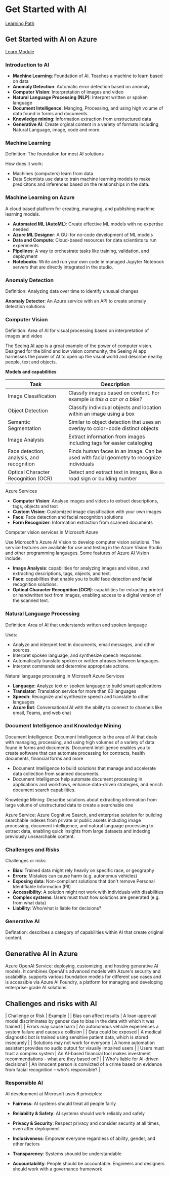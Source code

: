 # Get Started with AI

[Learning Path](https://learn.microsoft.com/training/paths/get-started-with-artificial-intelligence-on-azure/?WT.mc_id=academic-0000-alfredodeza)

## Get Started with AI on Azure

[Learn Module](https://learn.microsoft.com/training/modules/get-started-ai-fundamentals/?WT.mc_id=academic-0000-alfredodeza)

### Introduction to AI

- **Machine Learning**: Foundation of AI. Teaches a machine to learn based on data
- **Anomaly Detection**: Automatic error detection based on anomaly
- **Computer Vision**: Interpretation of images and video
- **Natural Language Processing (NLP)**: Interpret written or spoken language
- **Document Intelligence**: Manging, Processing, and using high volume of data found in forms and documents.
- **Knowledge mining**: Information extraction from unstructured data
- **Generative AI**: Create orginal content in a variety of formats including Natural Language, image, code and more.

### Machine Learning

Definition: The foundation for most AI solutions

How does it work:

- Machines (computers) learn from data
- Data Scientists use data to train machine learning models to make predicitons and inferences based on the relationships in the data.

### Machine Learning on Azure

A cloud based platform for creating, managing, and publishing machine learning models.

- **Automated ML (AutoML)**: Create effective ML models with no expertise needed
- **Azure ML Designer**: A GUI for no-code development of ML models
- **Data and Compute**: Cloud-based resources for data scientists tu run experiments
- **Pipelines**: A way to orchestrate tasks like training, validation, and deployment
- **Notebooks**: Write and run your own code in managed Jupyter Notebook servers that are directly integrated in the studio.

### Anomaly Detection

Definition: Analyzing data over time to identify unusual changes

**Anomaly Detector**: An Azure service with an API to create anomaly detection solutions

### Computer Vision

Definition: Area of AI for visual processing based on interpretation of images and video

The Seeing AI app is a great example of the power of computer vision. Designed for the blind and low vision community, the Seeing AI app harnesses the power of AI to open up the visual world and describe nearby people, text and objects.

**Models and capabilities**

| Task | Description |
| -    | -           |
| Image Classification | Classify images based on content. For example _is this a car or a bike?_ |
| Object Detection | Classify individual objects and location within an image using a box |
| Semantic Segmentation | Similar to object detection that uses an overlay to color-code distinct objects|
| Image Analysis | Extract information from images including tags for easier cataloging|
| Face detection, analysis, and recognition | Finds human faces in an image. Can be used with facial geometry to recognize individuals|
| Optical Character Recognition (OCR) | Detect and extract text in images, like a road sign or building number|

Azure Services

- **Computer Vision**: Analyse images and videos to extract descriptions, tags, objects and text
- **Custom Vision**: Customized image classification with your own images
- **Face**: Face detection and facial recognition solutions
- **Form Recognizer**: Information extraction from scanned documents

Computer vision services in Microsoft Azure

Use Microsoft's Azure AI Vision to develop computer vision solutions. The service features are available for use and testing in the Azure Vision Studio and other programming languages. Some features of Azure AI Vision include:

- **Image Analysis**: capabilities for analyzing images and video, and extracting descriptions, tags, objects, and text.
- **Face**: capabilities that enable you to build face detection and facial recognition solutions.
- **Optical Character Recognition (OCR)**: capabilities for extracting printed or handwritten text from images, enabling access to a digital version of the scanned text.


### Natural Language Processing

Definition: Area of AI that understands written and spoken language

Uses:

- Analyze and interpret text in documents, email messages, and other sources.
- Interpret spoken language, and synthesize speech responses.
- Automatically translate spoken or written phrases between languages.
- Interpret commands and determine appropriate actions.

Natural language processing in Microsoft Azure Services

- **Language**:  Analyze text or spoken language to build smart applications
- **Translator**: Translation service for more than 60 languages
- **Speech**:  Recognize and synthesize speech and translate to other languages
- **Azure Bot**: Conversational AI with the ability to connect to channels like email, Teams, and web chat


### Document Intelligence and Knowledge Mining

Document Intelligence: Document Intelligence is the area of AI that deals with managing, processing, and using high volumes of a variety of data found in forms and documents. Document intelligence enables you to create software that can automate processing for contracts, health documents, financial forms and more

- Document Intelligence to build solutions that manage and accelerate data collection from scanned documents.
- Document Intelligence help automate document processing in applications and workflows, enhance data-driven strategies, and enrich document search capabilities.

Knowledge Mining: Describe solutions about extracting information from large volume of unstructured data to create a searchable one

Azure Service: Azure Cognitive Search, and enterprise solution for building searchable indexes from private or public assets including image processing, document intelligence, and natural language processing to extract data, enabling quick insights from large datasets and indexing previously unsearchable content.

### Challenges and Risks

Challenges or risks:

- **Bias**: Trained data might rely heavily on specific race, or geography
- **Errors**: Mistakes can cause harm (e.g. autonomus vehicles)
- **Exposing data**: Non-compliant solutions that don't remove Personal Identifiable Information (PII)
- **Accessibility**: A solution might not work with individuals with disabilities
- **Complex systems**: Users must trust how solutions are generated (e.g. from what data)
- **Liability**:  Who/what is liable for decisions?

### Generative AI

Defination: describes a category of capabilities within AI that create original content.

## Generative AI in Azure
 
Azure OpenAI Service: deploying, customizing, and hosting generative AI models. It combines OpenAI's advanced models with Azure's security and scalability. supports various foundation models for different use cases and is accessible via Azure AI Foundry, a platform for managing and developing enterprise-grade AI solutions.

## Challenges and risks with AI

| Challenge or Risk |	Example |
| Bias can affect results |	A loan-approval model discriminates by gender due to bias in the data with which it was trained |
| Errors may cause harm	| An autonomous vehicle experiences a system failure and causes a collision |
| Data could be exposed |	A medical diagnostic bot is trained using sensitive patient data, which is stored insecurely |
| Solutions may not work for everyone |	A home automation assistant provides no audio output for visually impaired users |
| Users must trust a complex system |	An AI-based financial tool makes investment recommendations - what are they based on? |
| Who's liable for AI-driven decisions? |	An innocent person is convicted of a crime based on evidence from facial recognition – who's responsible? |


### Responsible AI

AI development at Microsoft uses 6 principles:

- **Fairness**: AI systems should treat all people fairly

- **Reliability & Safety**: AI systems should work reliably and safely

- **Privacy & Security**: Respect privacy and consider security at all times, even after deployment

- **Inclusiveness**: Empower everyone regardless of ability, gender, and other factors

- **Transparency**: Systems shouold be understandable

- **Accountability**: People should be accountable. Engineers and designers should work with a governance framework
